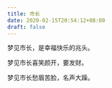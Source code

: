 ```yaml
---
title: 市长
date: 2020-02-15T20:54:12+08:00
draft: false
---
```


梦见市长，是幸福快乐的兆头。

梦见市长喜笑颜开，要发财。

梦见市长愁眉苦脸，名声大躁。